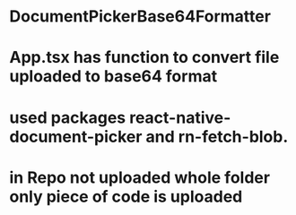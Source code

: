 # DocumentPickerBase64Formatter
# App.tsx has function to convert file uploaded to base64 format
# used packages react-native-document-picker and rn-fetch-blob.
# in Repo not uploaded whole folder only piece of code is uploaded

